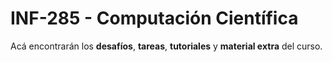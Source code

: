 # INF-285 - Computación Científica

Acá encontrarán los **desafíos**, **tareas**, **tutoriales** y **material extra** del curso.

